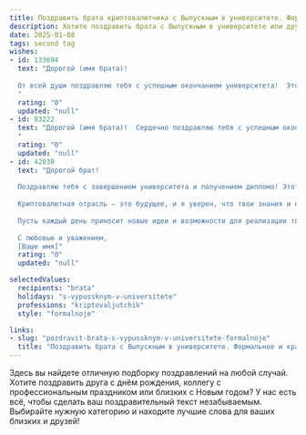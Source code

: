 ```yaml
---
title: Поздравить брата криптовалютчика с Выпускным в университете. Формальное и красивое
description: Хотите поздравить брата с Выпускным в университете или другим праздником? Наш ИИ создаст незабываемое поздравление, а вы обязательно выделитесь среди других.  
date: 2025-01-08
tags: second tag
wishes:
- id: 133694
  text: "Дорогой (имя брата)!
  
  От всей души поздравляю тебя с успешным окончанием университета!  Это значимое событие, которое знаменует начало твоего профессионального пути в увлекательной и перспективной сфере криптовалют. Желаю тебе  ярких достижений,  смелых идей и  неиссякаемой энергии в твоей будущей карьере. Пусть  твои знания и талант помогут тебе  завоевать новые вершины и добиться  замечательных результатов.  Горжусь тобой!
  "
  rating: "0"
  updated: "null"
- id: 83222
  text: "Дорогой (имя брата)!  Сердечно поздравляю тебя с успешным окончанием университета!  Твой выбор профессии криптовалютчика свидетельствует о смелости, проницательности и стремлении к инновациям. Желаю тебе дальнейших успехов в профессиональной деятельности,  реализации всех твоих амбиций и достижения  вершин в  динамичном мире криптовалют.  Пусть твой путь будет полон  интересных проектов и  значительных достижений!
  "
  rating: "0"
  updated: "null"
- id: 42030
  text: "Дорогой брат!
  
  Поздравляю тебя с завершением университета и получением диплома! Этот важный этап в твоей жизни стал результатом упорного труда, настойчивости и стремления к знаниям.
  
  Криптовалютная отрасль – это будущее, и я уверен, что твои знания и навыки помогут тебе достичь больших высот в этой динамично развивающейся сфере. Желаю тебе уверенности, удачи и новых профессиональных свершений на этом увлекательном пути.
  
  Пусть каждый день приносит новые идеи и возможности для реализации твоих амбициозных планов. Горжусь тобой и желаю только счастья и успехов в жизни!
  
  С любовью и уважением,
  [Ваше имя]"
  rating: "0"
  updated: "null"

selectedValues:
  recipients: "brata"
  holidays: "s-vypussknym-v-universitete"
  professions: "kriptovaljutchik"
  style: "formalnoje"

links:
- slug: "pozdravit-brata-s-vypussknym-v-universitete-formalnoje"
  title: "Поздравить брата с Выпускным в университете. Формальное и красивое"
---
```


Здесь вы найдете отличную подборку поздравлений на любой случай.
Хотите поздравить друга с днём рождения, коллегу с профессиональным праздником или близких с Новым годом? У нас есть всё, чтобы сделать ваш поздравительный текст незабываемым. Выбирайте нужную категорию и находите лучшие слова для ваших близких и друзей!
